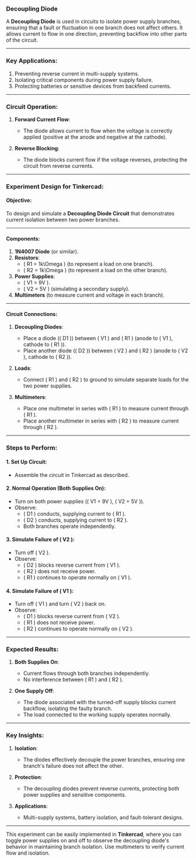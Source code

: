 ### **Decoupling Diode**

A **Decoupling Diode** is used in circuits to isolate power supply branches, ensuring that a fault or fluctuation in one branch does not affect others. It allows current to flow in one direction, preventing backflow into other parts of the circuit.

---

### **Key Applications**:
1. Preventing reverse current in multi-supply systems.
2. Isolating critical components during power supply failure.
3. Protecting batteries or sensitive devices from backfeed currents.

---

### **Circuit Operation**:
1. **Forward Current Flow**:
   - The diode allows current to flow when the voltage is correctly applied (positive at the anode and negative at the cathode).

2. **Reverse Blocking**:
   - The diode blocks current flow if the voltage reverses, protecting the circuit from reverse currents.

---

### **Experiment Design for Tinkercad**:

#### **Objective**:
To design and simulate a **Decoupling Diode Circuit** that demonstrates current isolation between two power branches.

---

#### **Components**:
1. **1N4007 Diode** (or similar).
2. **Resistors**:
   - \( R1 = 1k\Omega \) (to represent a load on one branch).
   - \( R2 = 1k\Omega \) (to represent a load on the other branch).
3. **Power Supplies**:
   - \( V1 = 9V \).
   - \( V2 = 5V \) (simulating a secondary supply).
4. **Multimeters** (to measure current and voltage in each branch).

---

#### **Circuit Connections**:

1. **Decoupling Diodes**:
   - Place a diode (\( D1 \)) between \( V1 \) and \( R1 \) (anode to \( V1 \), cathode to \( R1 \)).
   - Place another diode (\( D2 \)) between \( V2 \) and \( R2 \) (anode to \( V2 \), cathode to \( R2 \)).

2. **Loads**:
   - Connect \( R1 \) and \( R2 \) to ground to simulate separate loads for the two power supplies.

3. **Multimeters**:
   - Place one multimeter in series with \( R1 \) to measure current through \( R1 \).
   - Place another multimeter in series with \( R2 \) to measure current through \( R2 \).

---

### **Steps to Perform**:

#### **1. Set Up Circuit**:
   - Assemble the circuit in Tinkercad as described.

#### **2. Normal Operation (Both Supplies On)**:
   - Turn on both power supplies (\( V1 = 9V \), \( V2 = 5V \)).
   - Observe:
     - \( D1 \) conducts, supplying current to \( R1 \).
     - \( D2 \) conducts, supplying current to \( R2 \).
     - Both branches operate independently.

#### **3. Simulate Failure of \( V2 \)**:
   - Turn off \( V2 \).
   - Observe:
     - \( D2 \) blocks reverse current from \( V1 \).
     - \( R2 \) does not receive power.
     - \( R1 \) continues to operate normally on \( V1 \).

#### **4. Simulate Failure of \( V1 \)**:
   - Turn off \( V1 \) and turn \( V2 \) back on.
   - Observe:
     - \( D1 \) blocks reverse current from \( V2 \).
     - \( R1 \) does not receive power.
     - \( R2 \) continues to operate normally on \( V2 \).

---

### **Expected Results**:

1. **Both Supplies On**:
   - Current flows through both branches independently.
   - No interference between \( R1 \) and \( R2 \).

2. **One Supply Off**:
   - The diode associated with the turned-off supply blocks current backflow, isolating the faulty branch.
   - The load connected to the working supply operates normally.

---

### **Key Insights**:

1. **Isolation**:
   - The diodes effectively decouple the power branches, ensuring one branch's failure does not affect the other.

2. **Protection**:
   - The decoupling diodes prevent reverse currents, protecting both power supplies and sensitive components.

3. **Applications**:
   - Multi-supply systems, battery isolation, and fault-tolerant designs.

---

This experiment can be easily implemented in **Tinkercad**, where you can toggle power supplies on and off to observe the decoupling diode's behavior in maintaining branch isolation. Use multimeters to verify current flow and isolation.
